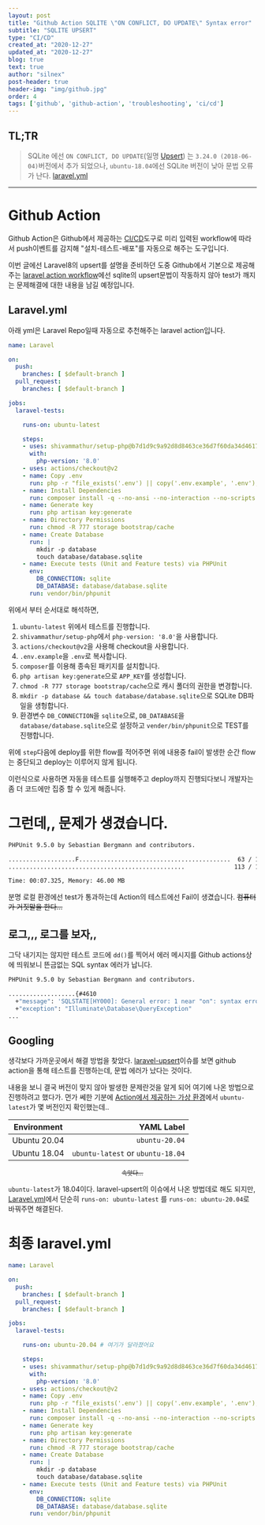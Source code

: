 ```yaml
---
layout: post
title: "Github Action SQLITE \"ON CONFLICT, DO UPDATE\" Syntax error"
subtitle: "SQLITE UPSERT"
type: "CI/CD"
created_at: "2020-12-27"
updated_at: "2020-12-27"
blog: true
text: true
author: "silnex"
post-header: true
header-img: "img/github.jpg"
order: 4
tags: ['github', 'github-action', 'troubleshooting', 'ci/cd']
---
```


## TL;TR
> SQLite 에선 `ON CONFLICT, DO UPDATE`(일명 [Upsert](https://www.sqlite.org/lang_upsert.html)) 는 `3.24.0 (2018-06-04)`버전에서 추가 되었으나, `ubuntu-18.04`에선 SQLite 버전이 낮아 문법 오류가 난다. [laravel.yml](#최종-laravel.yml)

----

# Github Action
Github Action은 Github에서 제공하는 [CI/CD](https://en.wikipedia.org/wiki/CI/CD)도구로 미리 입력된 workflow에 따라서 push이벤트를 감지해 "설치-테스트-배포"를 자동으로 해주는 도구입니다.  

이번 글에선 Laravel8의 upsert를 설명을 준비하던 도중 Github에서 기본으로 제공해주는 [laravel action workflow](https://github.com/actions/starter-workflows/blob/e9e00b017736d3b3811cedf1ee2e8ceb3c48e3dd/ci/laravel.yml)에선 sqlite의 upsert문법이 작동하지 않아 test가 깨지는 문제해결에 대한 내용을 남길 예정입니다.

## Laravel.yml
아래 yml은 Laravel Repo일때 자동으로 추천해주는 laravel action입니다.  

```yml
name: Laravel

on:
  push:
    branches: [ $default-branch ]
  pull_request:
    branches: [ $default-branch ]

jobs:
  laravel-tests:

    runs-on: ubuntu-latest

    steps:
    - uses: shivammathur/setup-php@b7d1d9c9a92d8d8463ce36d7f60da34d461724f8
      with:
        php-version: '8.0'
    - uses: actions/checkout@v2
    - name: Copy .env
      run: php -r "file_exists('.env') || copy('.env.example', '.env');"
    - name: Install Dependencies
      run: composer install -q --no-ansi --no-interaction --no-scripts --no-progress --prefer-dist
    - name: Generate key
      run: php artisan key:generate
    - name: Directory Permissions
      run: chmod -R 777 storage bootstrap/cache
    - name: Create Database
      run: |
        mkdir -p database
        touch database/database.sqlite
    - name: Execute tests (Unit and Feature tests) via PHPUnit
      env:
        DB_CONNECTION: sqlite
        DB_DATABASE: database/database.sqlite
      run: vendor/bin/phpunit
```

위에서 부터 순서대로 해석하면,  
 1. `ubuntu-latest` 위에서 테스트를 진행합니다.
 2. `shivammathur/setup-php`에서 `php-version: '8.0'`을 사용합니다.
 3. `actions/checkout@v2`을 사용해 checkout을 사용합니다.
 4. `.env.example`을 `.env`로 복사합니다.
 5. `composer`를 이용해 종속된 패키지를 설치합니다.
 6. `php artisan key:generate`으로 `APP_KEY`를 생성합니다.
 7. `chmod -R 777 storage bootstrap/cache`으로 캐시 폴더의 권한을 변경합니다.
 8. `mkdir -p database && touch database/database.sqlite`으로 SQLite DB파일을 생헝합니다.
 9. 환경변수 `DB_CONNECTION`을 `sqlite`으로, `DB_DATABASE`을 `database/database.sqlite`으로 설정하고 `vender/bin/phpunit`으로 TEST를 진행합니다.

위에 `step`다음에 deploy를 위한 flow를 적어주면 위에 내용중 fail이 발생한 순간 flow는 중단되고 deploy는 이루어지 않게 됩니다.

이런식으로 사용하면 자동을 테스트를 실행해주고 deploy까지 진행되다보니 개발자는 좀 더 코드에만 집중 할 수 있게 해줍니다.

# 그런데,, 문제가 생겼습니다.

```bash
PHPUnit 9.5.0 by Sebastian Bergmann and contributors.

...................F...........................................  63 / 113 ( 55%)
..................................................              113 / 113 (100%)

Time: 00:07.325, Memory: 46.00 MB
```

분명 로컬 환경에선 test가 통과하는데 Action의 테스트에선 Fail이 생겼습니다. <del>컴퓨터가 거짓말을 한다...</del>

## 로그,,, 로그를 보자,,
그닥 내기지는 않지만 테스트 코드에 `dd()`를 찍어서 에러 메시지를 Github actions상에 띄워보니 뜬금없는 SQL syntax 에러가 납니다.

```bash
PHPUnit 9.5.0 by Sebastian Bergmann and contributors.

...................{#4610
  +"message": 'SQLSTATE[HY000]: General error: 1 near "on": syntax error (SQL: insert into "table_name" (...) values (...) on conflict ... do update set ...)'
  +"exception": "Illuminate\Database\QueryException"
...
  ```

## Googling
생각보다 가까운곳에서 해결 방법을 찾았다. [laravel-upsert](https://github.com/staudenmeir/laravel-upsert/issues/28)이슈를 보면 github action을 통해 테스트를 진행하는데, 문법 에러가 났다는 것이다.

내용을 보니 결국 버전이 맞지 않아 발생한 문제란것을 알게 되어 여기에 나온 방법으로 진행하려고 했다가. 먼가 쎄한 기분에 [Action에서 제공하는 가상 환경](https://github.com/actions/virtual-environments)에서 `ubuntu-latest`가 몇 버전인지 확인했는데..

| Environment | YAML Label |
| :-: | --: |
| Ubuntu 20.04 | `ubuntu-20.04` |
| Ubuntu 18.04 | `ubuntu-latest` or `ubuntu-18.04` |

<p style="text-align:center;font-size:12px"><del>속앗다...</del></p>

`ubuntu-latest`가 18.04이다. laravel-upsert의 이슈에서 나온 방법데로 해도 되지만, [Laravel.yml](#Laravel.yml)에서 단순히 `runs-on: ubuntu-latest` 를 `runs-on: ubuntu-20.04`로 바꿔주면 해결된다.

# 최종 laravel.yml

```yml
name: Laravel

on:
  push:
    branches: [ $default-branch ]
  pull_request:
    branches: [ $default-branch ]

jobs:
  laravel-tests:

    runs-on: ubuntu-20.04 # 여기가 달라졌어요

    steps:
    - uses: shivammathur/setup-php@b7d1d9c9a92d8d8463ce36d7f60da34d461724f8
      with:
        php-version: '8.0'
    - uses: actions/checkout@v2
    - name: Copy .env
      run: php -r "file_exists('.env') || copy('.env.example', '.env');"
    - name: Install Dependencies
      run: composer install -q --no-ansi --no-interaction --no-scripts --no-progress --prefer-dist
    - name: Generate key
      run: php artisan key:generate
    - name: Directory Permissions
      run: chmod -R 777 storage bootstrap/cache
    - name: Create Database
      run: |
        mkdir -p database
        touch database/database.sqlite
    - name: Execute tests (Unit and Feature tests) via PHPUnit
      env:
        DB_CONNECTION: sqlite
        DB_DATABASE: database/database.sqlite
      run: vendor/bin/phpunit
```